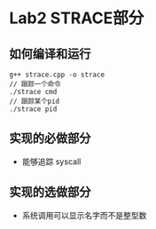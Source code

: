 # Lab2 STRACE部分

## 如何编译和运行

    g++ strace.cpp -o strace
    // 跟踪一个命令
    ./strace cmd
    // 跟踪某个pid
    ./strace pid

## 实现的必做部分

 - 能够追踪 syscall

## 实现的选做部分

 - 系统调用可以显示名字而不是整型数

